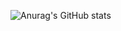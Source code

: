 ![Anurag's GitHub stats](https://github-readme-stats.vercel.app/api?username=ANNI69&show_icons=true&theme=radical)
